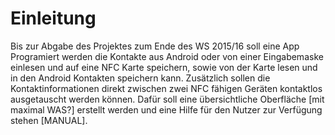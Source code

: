 # Einleitung 
Bis zur Abgabe des Projektes zum Ende des WS 2015/16  soll eine App Programiert werden die Kontakte aus Android oder von einer Eingabemaske einlesen und auf eine NFC Karte speichern, sowie von der Karte lesen und in den Android Kontakten speichern kann. Zusätzlich sollen die Kontaktinformationen direkt zwischen zwei NFC fähigen Geräten kontaktlos ausgetauscht werden können. Dafür soll eine übersichtliche Oberfläche [mit maximal WAS?] erstellt werden und eine Hilfe für den Nutzer zur Verfügung stehen [MANUAL].
